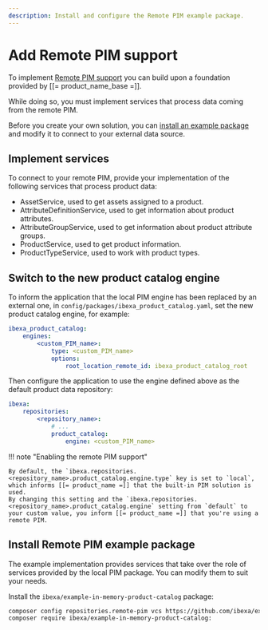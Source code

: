 ```yaml
---
description: Install and configure the Remote PIM example package.
---
```


# Add Remote PIM support

To implement [Remote PIM support](pim_guide.md#remote-pim-support) you can build upon a foundation provided by [[= product_name_base =]].

While doing so, you must implement services that process data coming from the remote PIM.

Before you create your own solution, you can [install an example package](#install-remote-pim-example-package) and modify it to connect to your external data source.

## Implement services

To connect to your remote PIM, provide your implementation of the following services that process product data:

- AssetService, used to get assets assigned to a product.
- AttributeDefinitionService, used to get information about product attributes.
- AttributeGroupService, used to get information about product attribute groups.
- ProductService, used to get product information.
- ProductTypeService, used to work with product types.

## Switch to the new product catalog engine

To inform the application that the local PIM engine has been replaced by an external one, in `config/packages/ibexa_product_catalog.yaml`, set the new product catalog engine, for example:

``` yaml
ibexa_product_catalog:
    engines:
        <custom_PIM_name>:
            type: <custom_PIM_name>
            options:
                root_location_remote_id: ibexa_product_catalog_root
```

Then configure the application to use the engine defined above as the default product data repository:

``` yaml
ibexa:
    repositories:
        <repository_name>:
            # ...
            product_catalog:
                engine: <custom_PIM_name>
```

!!! note "Enabling the remote PIM support"

    By default, the `ibexa.repositories.<repository_name>.product_catalog.engine.type` key is set to `local`, which informs [[= product_name =]] that the built-in PIM solution is used.
    By changing this setting and the `ibexa.repositories.<repository_name>.product_catalog.engine` setting from `default` to your custom value, you inform [[= product_name =]] that you're using a remote PIM.

## Install Remote PIM example package

The example implementation provides services that take over the role of services provided by the local PIM package.
You can modify them to suit your needs.

Install the `ibexa/example-in-memory-product-catalog` package:

``` bash
composer config repositories.remote-pim vcs https://github.com/ibexa/example-in-memory-product-catalog
composer require ibexa/example-in-memory-product-catalog:
```

